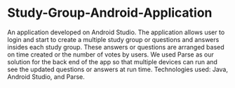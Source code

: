 # Study-Group-Android-Application
An application developed on Android Studio. The application allows user to login and start to create a multiple study group or questions and answers insides each study group. These answers or questions are arranged based on time created or the number of votes by users. We used Parse as our solution for the back end of the app so that multiple devices can run and see the updated questions or answers at run time. Technologies used: Java, Android Studio, and Parse.

